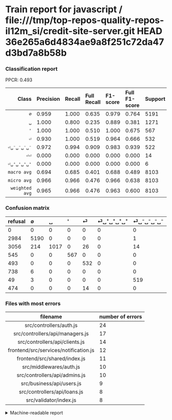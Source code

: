 # Train report for javascript / file:///tmp/top-repos-quality-repos-il12m_si/credit-site-server.git HEAD 36e265a6d4834ae9a8f251c72da47d3bd7a8b58b

### Classification report

PPCR: 0.493

| Class | Precision | Recall | Full Recall | F1-score | Full F1-score | Support | Full Support | PPCR |
|------:|:----------|:-------|:------------|:---------|:---------|:--------|:-------------|:-----|
| `∅` | 0.959| 1.000| 0.635| 0.979| 0.764| 5191| 8175| 0.635 |
| `␣` | 1.000| 0.800| 0.235| 0.889| 0.381| 1271| 4327| 0.294 |
| `'` | 1.000| 1.000| 0.510| 1.000| 0.675| 567| 1112| 0.510 |
| `⏎` | 0.930| 1.000| 0.519| 0.964| 0.666| 532| 1025| 0.519 |
| `⏎␣⁻␣⁻␣⁻␣⁻` | 0.972| 0.994| 0.909| 0.983| 0.939| 522| 571| 0.914 |
| `⏎⏎` | 0.000| 0.000| 0.000| 0.000| 0.000| 14| 488| 0.029 |
| `⏎␣⁺␣⁺␣⁺␣⁺` | 0.000| 0.000| 0.000| 0.000| 0.000| 6| 744| 0.008 |
| `macro avg` | 0.694| 0.685| 0.401| 0.688| 0.489| 8103| 16442| 0.493 |
| `micro avg` | 0.966| 0.966| 0.476| 0.966| 0.638| 8103| 16442| 0.493 |
| `weighted avg` | 0.965| 0.966| 0.476| 0.963| 0.600| 8103| 16442| 0.493 |

### Confusion matrix

|refusal|  ∅| ␣| '| ⏎| ⏎␣⁺␣⁺␣⁺␣⁺| ⏎␣⁻␣⁻␣⁻␣⁻| ⏎⏎| 
|:---|:---|:---|:---|:---|:---|:---|:---|
|0 |0 |0 |0 |0 |0 |0 |0 |
|2984 |5190 |0 |0 |0 |0 |1 |0 |
|3056 |214 |1017 |0 |26 |0 |14 |0 |
|545 |0 |0 |567 |0 |0 |0 |0 |
|493 |0 |0 |0 |532 |0 |0 |0 |
|738 |6 |0 |0 |0 |0 |0 |0 |
|49 |3 |0 |0 |0 |0 |519 |0 |
|474 |0 |0 |0 |14 |0 |0 |0 |

### Files with most errors

| filename | number of errors|
|:----:|:-----|
| src/controllers/auth.js | 24 |
| src/controllers/api/managers.js | 17 |
| src/controllers/api/clients.js | 14 |
| frontend/src/services/notification.js | 12 |
| frontend/src/shared/index.js | 11 |
| src/middlewares/auth.js | 10 |
| src/controllers/api/admins.js | 10 |
| src/business/api/users.js | 9 |
| src/controllers/api/loans.js | 8 |
| src/validator/index.js | 8 |

<details>
    <summary>Machine-readable report</summary>
```json
{
  "cl_report": {"\u0027": {"f1-score": 1.0, "precision": 1.0, "recall": 1.0, "support": 567}, "macro avg": {"f1-score": 0.6877977958958476, "precision": 0.6943975606257629, "recall": 0.68488822698084, "support": 8103}, "micro avg": {"f1-score": 0.9656917191163766, "precision": 0.9656917191163766, "recall": 0.9656917191163766, "support": 8103}, "weighted avg": {"f1-score": 0.9631090842578119, "precision": 0.9647389907016904, "recall": 0.9656917191163766, "support": 8103}, "\u2205": {"f1-score": 0.978875895888344, "precision": 0.958802881950859, "recall": 0.9998073588903872, "support": 5191}, "\u23ce": {"f1-score": 0.963768115942029, "precision": 0.9300699300699301, "recall": 1.0, "support": 532}, "\u23ce\u23ce": {"f1-score": 0.0, "precision": 0.0, "recall": 0.0, "support": 14}, "\u23ce\u2423\u207a\u2423\u207a\u2423\u207a\u2423\u207a": {"f1-score": 0.0, "precision": 0.0, "recall": 0.0, "support": 6}, "\u23ce\u2423\u207b\u2423\u207b\u2423\u207b\u2423\u207b": {"f1-score": 0.9829545454545454, "precision": 0.9719101123595506, "recall": 0.9942528735632183, "support": 522}, "\u2423": {"f1-score": 0.888986013986014, "precision": 1.0, "recall": 0.8001573564122738, "support": 1271}},
  "cl_report_full": {"\u0027": {"f1-score": 0.6754020250148899, "precision": 1.0, "recall": 0.5098920863309353, "support": 1112}, "macro avg": {"f1-score": 0.48936298033611564, "precision": 0.6943975606257629, "recall": 0.40110662603648756, "support": 16442}, "micro avg": {"f1-score": 0.637604400081483, "precision": 0.9656917191163766, "recall": 0.47591533876657344, "support": 16442}, "weighted avg": {"f1-score": 0.5998178664792805, "precision": 0.8992516672197576, "recall": 0.47591533876657344, "support": 16442}, "\u2205": {"f1-score": 0.7639093317633207, "precision": 0.958802881950859, "recall": 0.634862385321101, "support": 8175}, "\u23ce": {"f1-score": 0.6662492172824046, "precision": 0.9300699300699301, "recall": 0.5190243902439025, "support": 1025}, "\u23ce\u23ce": {"f1-score": 0.0, "precision": 0.0, "recall": 0.0, "support": 488}, "\u23ce\u2423\u207a\u2423\u207a\u2423\u207a\u2423\u207a": {"f1-score": 0.0, "precision": 0.0, "recall": 0.0, "support": 744}, "\u23ce\u2423\u207b\u2423\u207b\u2423\u207b\u2423\u207b": {"f1-score": 0.9393665158371041, "precision": 0.9719101123595506, "recall": 0.9089316987740805, "support": 571}, "\u2423": {"f1-score": 0.3806137724550898, "precision": 1.0, "recall": 0.23503582158539404, "support": 4327}},
  "ppcr": 0.49282325751125167
}
```
</details>
